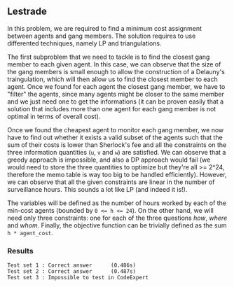 ## Lestrade
In this problem, we are required to find a minimum cost assignment between agents and gang members. The solution requires to use differented techniques, namely LP and triangulations.

The first subproblem that we need to tackle is to find the closest gang member to each given agent. In this case, we can observe that the size of the gang members is small enough to allow the construction of a Delauny's traingulation, which will then allow us to find the closest member to each agent. Once we found for each agent the closest gang member, we have to "filter" the agents, since many agents might be closer to the same member and we just need one to get the informations (it can be
proven easily that a solution that includes more than one agent for each gang member is not optimal in terms of overall cost). 

Once we found the cheapest agent to monitor each gang member, we now have to find out whether it exists a valid subset of the agents such that the sum of their costs is lower than Sherlock's fee and all the constraints on the three information quantities (`u`, `v` and `w`) are satisfied. We can observe that a greedy approach is impossible, and also a DP approach would fail (we would need to store the three quantities to optimize but they're all >= 2^24, therefore the memo table is way too
big to be handled efficiently). However, we can observe that all the given constraints are linear in the number of surveillance hours. This sounds a lot like LP (and indeed it is!). 

The variables will be defined as the number of hours worked by each of the min-cost agents (bounded by `0 <= h <= 24`). On the other hand, we will need only three constraints: one for each of the three questions *how*, *where* and *whom*. Finally, the objective function can be trivially defined as the sum `h * agent_cost`.

### Results
```
Test set 1 : Correct answer      (0.486s)
Test set 2 : Correct answer      (0.487s)
Test set 3 : Impossible to test in CodeExpert
```
